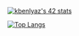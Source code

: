 <a href="https://github.com/oakoudad/badge42"><img src="https://badge.mediaplus.ma/colorfulwaves/kbenlyaz" alt="kbenlyaz's 42 stats" /></a>

[![Top Langs](https://github-readme-stats.vercel.app/api/top-langs/?username=benlyazid&layout=compact)](https://github.com/benlyazid/SNACK_AI)
